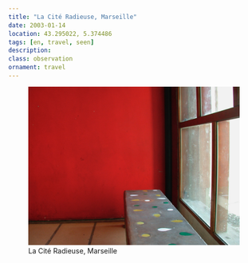 ```yaml
---
title: "La Cité Radieuse, Marseille"
date: 2003-01-14
location: 43.295022, 5.374486
tags: [en, travel, seen]
description: 
class: observation
ornament: travel
---
```


<figure>
  <img src="/assets/img/2003-01-14-la-cit-radieuse-marseille.jpeg" alt="La Cité Radieuse, Marseille">
  <figcaption>La Cité Radieuse, Marseille</figcaption>
</figure>
